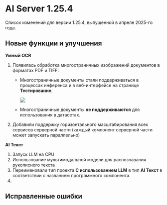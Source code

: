 # AI Server 1.25.4

Список изменений для версии 1.25.4, выпущенной в апреле 2025-го года.


## Новые функции и улучшения

**Умный OCR**

1. Появилась обработка многостраничных изображений документов в форматах PDF и TIFF:
   * Многостраничные документы стали поддерживаться в процессах инференса и в веб-интерфейсе на странице **Тестирование**. 

     ![](<../../resources/ai-server/1-25-4/>)
     
   * Многостраничные документы **не поддерживаются** для использования в датасетах.

1. Добавили поддержку горизонтального масштабирования всех сервисов серверной части (каждый компонент серверной части может запускать параллельно)


**AI Текст**

1. Запуск LLM на CPU
1. Использование мультимодальной модели для распознавания рукописного текста
1. Переименовали тип проекта **С использованием LLM** в тип **AI Текст** в соответствии с названием программного компонента.
1. 








## Исправленные ошибки
